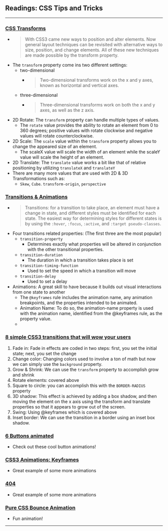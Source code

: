 ## Readings: CSS Tips and Tricks
***
### [CSS Transforms](https://learn.shayhowe.com/advanced-html-css/css-transforms/)
- > With CSS3 came new ways to position and alter elements. Now general layout techniques can be revisited with alternative ways to size, position, and change elements. All of these new techniques are made possible by the transform property.
- The `transform` property come ins two different settings:
  * two-dimensional
    * > Two-dimensional transforms work on the x and y axes, known as horizontal and vertical axes.
  * three-dimensional
    * > Three-dimensional transforms work on both the x and y axes, as well as the z axis.
- 2D Rotate: The `transform` property can handle multiple types of values.
  * The `rotate` value provides the ability to rotate an element from 0 to 360 degrees; positive values with rotate clockwise and negative values will rotate counterclockwise.
- 2D Scale: The `scale` value within the `transform` property allows you to change the appeared size of an element.
  * The scaleX value will scale the width of an element while the scaleY value will scale the height of an element.
- 2D Translate: The `translate` value works a bit like that of relative positioning by utilizing `translateX` and `translateY`
- There are many more values that are used with 2D & 3D Transformations such as:
  * `Skew`, `Cube`. `transform-origin`, `perspective`

### [Transitions & Animations](https://learn.shayhowe.com/advanced-html-css/transitions-animations/)
- > Transitions: for a transition to take place, an element must have a change in state, and different styles must be identified for each state. The easiest way for determining styles for different states is by using the `:hover`, `:focus`, `:active`, and `:target pseudo-classes`.
- Four transitions related properties: (The first three are the most popular)
  * `transition-property`
    * Determines exactly what properties will be altered in conjunction with the other transitional properties.
  * `transition-duration`
    * The duration in which a transition takes place is set
  * `transition-timing-function`
    * Used to set the speed in which a transition will move
  * `transition-delay`
    * Used to set a delay
- Animations: A great skill to have because it builds out visual interactions from one state to another
  * The `@keyframes` rule includes the animation name, any animation breakpoints, and the properties intended to be animated.
  * Animation Name: To do so, the animation-name property is used with the animation name, identified from the @keyframes rule, as the property value.
  * 
### [8 simple CSS3 transitions that will wow your users](https://www.webdesignerdepot.com/2014/05/8-simple-css3-transitions-that-will-wow-your-users)
1. Fade in: Fade in effects are coded in two steps: first, you set the initial state; next, you set the change
2. Change color: Changing colors used to involve a ton of math but now we can simply use the `background` property.
3. Grow & Shrink: We can use the `transform` property to accomplish grow and shrink
4. Rotate elements: covered above
5. Square to circle: you can accomplish this with the `BORDER-RADIUS` property
6. 3D shadow: This effect is achieved by adding a box shadow, and then moving the element on the x axis using the transform and translate properties so that it appears to grow out of the screen.
7. Swing: Using @keyframes which is covered above
8. Inset border: We can use the transition in a border using an inset box shadow.
### [6 Buttons animated](https://codepen.io/retyui/pen/ByoaXV)
- Check out these cool button animations!
### [CSS3 Animations: Keyframes](https://codepen.io/akshaychauhan/pen/oAfae)
- Great example of some more animations
### [404](https://codepen.io/kieranfivestars/pen/MYdQxX)
- Great example of some more animations
### [Pure CSS Bounce Animation](https://codepen.io/dp_lewis/pen/gCfBv)
- Fun animation!
***